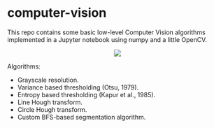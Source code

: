 # computer-vision
This repo contains some basic low-level Computer Vision algorithms implemented in a Jupyter notebook using numpy and a little OpenCV.

<p align="center">
  <img src="https://user-images.githubusercontent.com/10622989/40581339-a13c4288-611b-11e8-9700-8b07745bbb4a.gif">
</p>

Algorithms:
  - Grayscale resolution.
  - Variance based thresholding (Otsu, 1979).
  - Entropy based thresholding (Kapur et al., 1985).
  - Line Hough transform.
  - Circle Hough transform.
  - Custom BFS-based segmentation algorithm.
  
